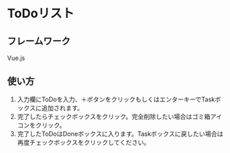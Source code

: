 # ToDoリスト

## フレームワーク
Vue.js

## 使い方
1. 入力欄にToDoを入力、＋ボタンをクリックもしくはエンターキーでTaskボックスに追加されます。
2. 完了したらチェックボックスをクリック。完全削除したい場合はゴミ箱アイコンをクリック。
3. 完了したToDoはDoneボックスに入ります。Taskボックスに戻したい場合は再度チェックボックスをクリックしてください。
